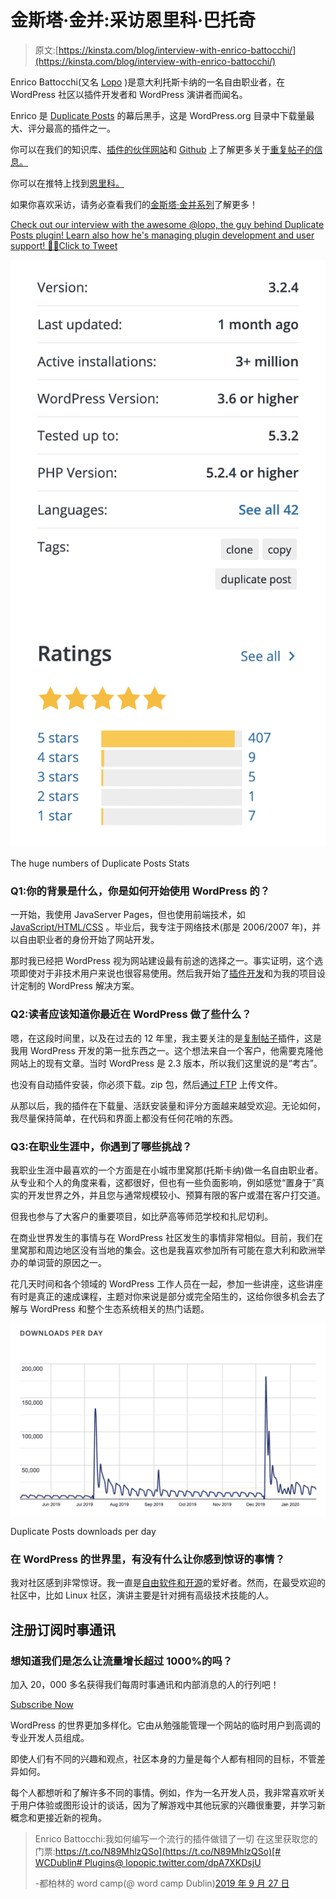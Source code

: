 # 金斯塔·金并:采访恩里科·巴托奇

> 原文:[https://kinsta.com/blog/interview-with-enrico-battocchi/](https://kinsta.com/blog/interview-with-enrico-battocchi/)

Enrico Battocchi(又名 [Lopo](https://profiles.wordpress.org/lopo/) )是意大利托斯卡纳的一名自由职业者，在 WordPress 社区以插件开发者和 WordPress 演讲者而闻名。

Enrico 是 [Duplicate Posts](https://wordpress.org/plugins/duplicate-post/) 的幕后黑手，这是 WordPress.org 目录中下载量最大、评分最高的插件之一。

你可以在我们的知识库、[插件的伙伴网站](https://duplicate-post.lopo.it/)和 [Github](https://github.com/enricobattocchi/duplicate-post) 上了解更多关于[重复帖子的信息。](https://kinsta.com/knowledgebase/duplicate-page-post-wordpress/#duplicate-post-plugin)

你可以在推特上找到[恩里科。](https://twitter.com/lopo)

如果你喜欢采访，请务必查看我们的[金斯塔·金并系列](https://kinsta.com/?post_type=post&s=kingpin)了解更多！

[Check out our interview with the awesome @lopo, the guy behind Duplicate Posts plugin! Learn also how he's managing plugin development and user support! 👤👥Click to Tweet](https://twitter.com/intent/tweet?url=https%3A%2F%2Fkinsta.com%2Fblog%2Finterview-with-enrico-battocchi%2F&via=kinsta&text=Check+out+our+interview+with+the+awesome+%40lopo%2C+the+guy+behind+Duplicate+Posts+plugin%21+Learn+also+how+he%27s+managing+plugin+development+and+user+support%21+%F0%9F%91%A4%F0%9F%91%A5&hashtags=duplicateposts%2Cwordpressplugins)

![Duplicate Posts Stats](img/6aa86cfb8db560ad63c10ac0a5da7cea.png)

The huge numbers of Duplicate Posts Stats



### Q1:你的背景是什么，你是如何开始使用 WordPress 的？

一开始，我使用 JavaServer Pages，但也使用前端技术，如 [JavaScript/HTML/CSS](https://kinsta.com/knowledgebase/edit-wordpress-code/) 。毕业后，我专注于网络技术(那是 2006/2007 年)，并以自由职业者的身份开始了网站开发。

<link rel="stylesheet" href="https://kinsta.com/wp-content/themes/kinsta/dist/components/ctas/cta-mini.css?ver=2e932b8aba3918bfb818">







那时我已经把 WordPress 视为网站建设最有前途的选择之一。事实证明，这个选项即使对于非技术用户来说也很容易使用。然后我开始了[插件开发](https://kinsta.com/blog/hire-wordpress-developer/)和为我的项目设计定制的 WordPress 解决方案。

### Q2:读者应该知道你最近在 WordPress 做了些什么？

嗯，在这段时间里，以及在过去的 12 年里，我主要关注的是[复制帖子](https://it.wordpress.org/plugins/duplicate-post/)插件，这是我用 WordPress 开发的第一批东西之一。这个想法来自一个客户，他需要克隆他网站上的现有文章。当时 WordPress 是 2.3 版本，所以我们这里说的是“考古”。

也没有自动插件安装，你必须下载。zip 包，然后[通过 FTP](https://kinsta.com/blog/best-ftp-clients/) 上传文件。

从那以后，我的插件在下载量、活跃安装量和评分方面越来越受欢迎。无论如何，我尽量保持简单，在代码和界面上都没有任何花哨的东西。

### Q3:在职业生涯中，你遇到了哪些挑战？

我职业生涯中最喜欢的一个方面是在小城市里窝那(托斯卡纳)做一名自由职业者。从专业和个人的角度来看，这都很好，但也有一些负面影响，例如感觉“置身于”真实的开发世界之外，并且您与通常规模较小、预算有限的客户或潜在客户打交道。

但我也参与了大客户的重要项目，如比萨高等师范学校和扎尼切利。

在商业世界发生的事情与在 WordPress 社区发生的事情非常相似。目前，我们在里窝那和周边地区没有当地的集会。这也是我喜欢参加所有可能在意大利和欧洲举办的单词营的原因之一。

花几天时间和各个领域的 WordPress 工作人员在一起，参加一些讲座，这些讲座有时是真正的速成课程，主题对你来说是部分或完全陌生的，这给你很多机会去了解与 WordPress 和整个生态系统相关的热门话题。

![Duplicate Posts downloads per day](img/3d41ddcbf528fd836e207b591557bc54.png)

Duplicate Posts downloads per day



### 在 WordPress 的世界里，有没有什么让你感到惊讶的事情？

我对社区感到非常惊讶。我一直是[自由软件和开源](https://kinsta.com/blog/is-wordpress-free/)的爱好者。然而，在最受欢迎的社区中，比如 Linux 社区，演讲主要是针对拥有高级技术技能的人。

 ## 注册订阅时事通讯



### 想知道我们是怎么让流量增长超过 1000%的吗？

加入 20，000 多名获得我们每周时事通讯和内部消息的人的行列吧！

[Subscribe Now](#newsletter)

WordPress 的世界更加多样化。它由从勉强能管理一个网站的临时用户到高调的专业开发人员组成。

即使人们有不同的兴趣和观点，社区本身的力量是每个人都有相同的目标，不管差异如何。

每个人都想听和了解许多不同的事情。例如，作为一名开发人员，我非常喜欢听关于用户体验或图形设计的谈话，因为了解游戏中其他玩家的兴趣很重要，并学习新概念和更接近新的视角。

> Enrico Battocchi:我如何编写一个流行的插件做错了一切
> 在这里获取您的门票:[https://t.co/N89MhlzQSo](https://t.co/N89MhlzQSo)[# WCDublin](https://twitter.com/hashtag/WCDublin?src=hash&ref_src=twsrc%5Etfw)[# Plugins](https://twitter.com/hashtag/Plugins?src=hash&ref_src=twsrc%5Etfw)[@ lopo](https://twitter.com/lopo?ref_src=twsrc%5Etfw)[pic.twitter.com/dpA7XKDsjU](https://t.co/dpA7XKDsjU)
> 
> -都柏林的 word camp(@ word camp Dublin)[2019 年 9 月 27 日](https://twitter.com/WordCampDublin/status/1177493251202306048?ref_src=twsrc%5Etfw)